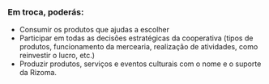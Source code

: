 <h3 class="mt-6">Em troca, poderás:</h3>

<ul>
  <li>Consumir os produtos que ajudas a escolher</li>
  <li>Participar em todas as decisões estratégicas da cooperativa (tipos de produtos, funcionamento da mercearia, realização de atividades, como reinvestir o lucro, etc.)</li>
  <li>Produzir produtos, serviços e eventos culturais com o nome e o suporte da Rizoma.</li>
</ul>